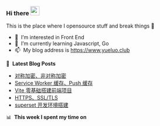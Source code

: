 ### Hi there <a href="https://www.yueluo.club/"><img src="https://media.giphy.com/media/hvRJCLFzcasrR4ia7z/giphy.gif" width="25px"></a>
This is the place where I opensource stuff and break things :rofl:

- 👀 &nbsp;I’m interested in Front End
- 🌱 &nbsp;I’m currently learning Javascript, Go
- 📫 &nbsp;My blog address is https://www.yueluo.club

📕 &nbsp;**Latest Blog Posts**

<!-- BLOG-POST-LIST:START -->
- [对称加密、非对称加密](https://blog.yueluo.club/detail?articleId=625c2a977dee67326d3a4f15)
- [Service Worker 缓存、Push 缓存](https://blog.yueluo.club/detail?articleId=625c2025a093833b06e0ab2c)
- [Vite 零基础搭建前端项目](https://blog.yueluo.club/detail?articleId=625ba76fa093833b06e0a874)
- [HTTPS、SSL/TLS](https://blog.yueluo.club/detail?articleId=625ad7e4a093833b06e0a4ca)
- [superset 开发环境搭建](https://blog.yueluo.club/detail?articleId=625a7d50a093833b06e0a13b)
<!-- BLOG-POST-LIST:END -->

📊 &nbsp;**This week I spent my time on**
